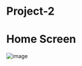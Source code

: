 # Project-2
# Home Screen
![image](https://user-images.githubusercontent.com/67251317/106555111-e5a56200-6542-11eb-9fd8-6cd0327386a8.png)
